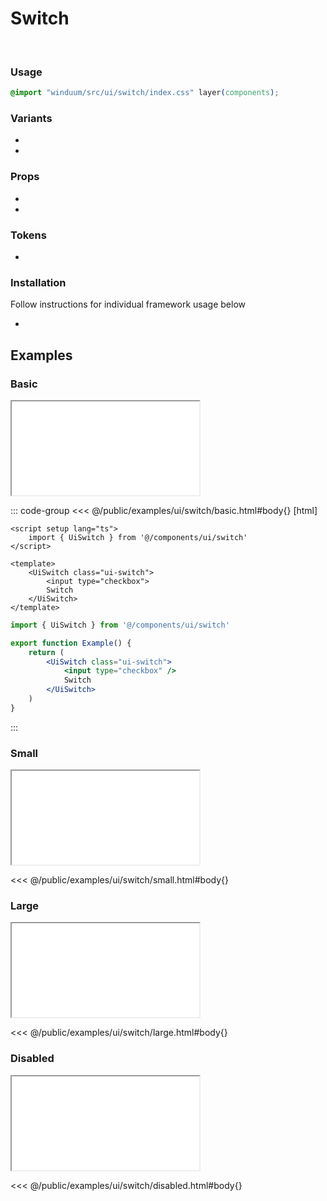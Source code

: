 # Switch
<br>
<ViewSourceGh href="https://github.com/winduum/winduum/blob/main/src/ui/switch" />

### Usage

```css
@import "winduum/src/ui/switch/index.css" layer(components);
```

### Variants
* <LinkGh name="default" path="ui/switch" />
* <LinkGh name="interactive" path="ui/switch" />

### Props
* <LinkGh name="default-props" path="ui/switch" />
* <LinkGh name="interactive-props" path="ui/switch" />

### Tokens
* <LinkGh name="invalid" path="ui/switch" />

### Installation
Follow instructions for individual framework usage below

* <LinkGh name="winduum" url="https://github.com/winduum/winduum/blob/main/src/ui/switch" />

## Examples

### Basic

<iframe onload="this.style.visibility = 'visible';" src="/examples/ui/switch/basic.html"></iframe>

::: code-group
<<< @/public/examples/ui/switch/basic.html#body{} [html]
```vue
<script setup lang="ts">
    import { UiSwitch } from '@/components/ui/switch'
</script>

<template>
    <UiSwitch class="ui-switch">
        <input type="checkbox">
        Switch
    </UiSwitch>
</template>
```
```jsx
import { UiSwitch } from '@/components/ui/switch'

export function Example() {
    return (
        <UiSwitch class="ui-switch">
            <input type="checkbox" />
            Switch
        </UiSwitch>
    )
}
```
:::

### Small

<iframe onload="this.style.visibility = 'visible';" src="/examples/ui/switch/small.html"></iframe>

<<< @/public/examples/ui/switch/small.html#body{}

### Large

<iframe onload="this.style.visibility = 'visible';" src="/examples/ui/switch/large.html"></iframe>

<<< @/public/examples/ui/switch/large.html#body{}

### Disabled

<iframe onload="this.style.visibility = 'visible';" src="/examples/ui/switch/disabled.html"></iframe>

<<< @/public/examples/ui/switch/disabled.html#body{}
